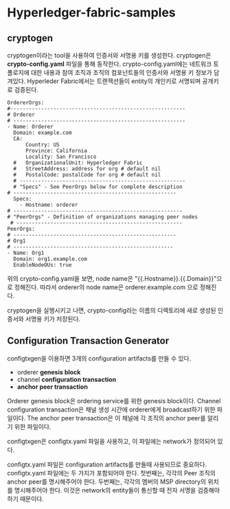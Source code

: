 # Hyperledger-fabric-samples

## cryptogen

cryptogen이라는 tool을 사용하여 인증서와 서명용 키를 생성한다.
cryptogen은 **crypto-config.yaml** 파일을 통해 동작한다.
crypto-config.yaml에는 네트워크 토폴로지에 대한 내용과 참여 조직과 조직의 컴포넌트들의 인증서와 서명용 키 정보가 담겨있다.
Hyperleder Fabric에서는 트랜잭션들이 entity의 개인키로 서명되며 공개키로 검증된다.

```
OrdererOrgs:
#---------------------------------------------------------
# Orderer
# --------------------------------------------------------
- Name: Orderer
  Domain: example.com
  CA:
      Country: US
      Province: California
      Locality: San Francisco
  #   OrganizationalUnit: Hyperledger Fabric
  #   StreetAddress: address for org # default nil
  #   PostalCode: postalCode for org # default nil
  # ------------------------------------------------------
  # "Specs" - See PeerOrgs below for complete description
# -----------------------------------------------------
  Specs:
    - Hostname: orderer
# -------------------------------------------------------
# "PeerOrgs" - Definition of organizations managing peer nodes
 # ------------------------------------------------------
PeerOrgs:
# -----------------------------------------------------
# Org1
# ----------------------------------------------------
- Name: Org1
  Domain: org1.example.com
  EnableNodeOUs: true
```

위의 crypto-config.yaml을 보면, node name은 "{{.Hostname}}.{{.Domain}}"으로 정해진다.
따라서 orderer의 node name은 orderer.example.com 으로 정해진다.

cryptogen을 실행시키고 나면, crypto-config라는 이름의 디렉토리에 새로 생성된 인증서와 서명용 키가 저장된다.

## Configuration Transaction Generator

configtxgen을 이용하면 3개의 configuration artifacts를 만들 수 있다.
* orderer **genesis block**
* channel **configuration transaction**
* **anchor peer transaction**

Orderer genesis block은 ordering service를 위한 genesis block이다.
Channel configuration transaction은 채널 생성 시간에 orderer에게 broadcast하기 위한 파일이다.
The anchor peer transaction은 이 채널에 각 조직의 anchor peer를 알리기 위한 파일이다.

configtxgen은 configtx.yaml 파일을 사용하고, 이 파일에는 network가 정의되어 있다.

configtx.yaml 파일은 configuration artifacts를 만들때 사용되므로 중요하다.
configtx.yaml 파일에는 두 가지가 포함되어야 한다.
첫번째는, 각각의 Peer 조직의 anchor peer를 명시해주어야 한다.
두번째는, 각각의 멤버의 MSP directory의 위치를 명시해주어야 한다.
이것은 network의 entity들이 통신할 때 전자 서명을 검증해야하기 때문이다.
